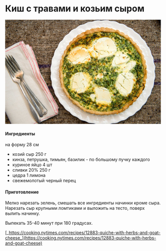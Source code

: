 # Киш с травами и козьим сыром

![](../../pics/24kitch_span-articlelarge-v2-1.jpg)

#### Ингредиенты

на форму 28 см

* козий сыр 250 г
* кинза, петрушка, тимьян, базилик - по большому пучку каждого
* куриное яйцо 4 шт
* сливки 20% 250 г
* цедра 1 лимона
* свежемолотый черный перец

#### Приготовление

Мелко нарезать зелень, смешать все ингредиенты начинки кроме сыра. Нарезать сыр крупными ломтиками и выложить на тесто, поверх вылить начинку.

Выпекать 35-40 минут при 180 градусах.

[_https://cooking.nytimes.com/recipes/12883-quiche-with-herbs-and-goat-cheese_](https://cooking.nytimes.com/recipes/12883-quiche-with-herbs-and-goat-cheese)
